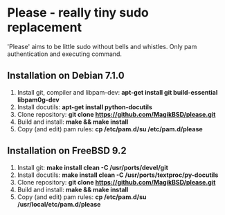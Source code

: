 Please - really tiny sudo replacement
=====================================

'Please' aims to be little sudo without bells and whistles.
Only pam authentication and executing command.


Installation on Debian 7.1.0
----------------------------
1. Install git, compiler and libpam-dev: __apt-get install git build-essential libpam0g-dev__
2. Install docutils: __apt-get install python-docutils__
3. Clone repository: __git clone https://github.com/MagikBSD/please.git__
4. Build and install: __make && make install__
5. Copy (and edit) pam rules: __cp /etc/pam.d/su /etc/pam.d/please__


Installation on FreeBSD 9.2
---------------------------
1. Install git: __make install clean -C /usr/ports/devel/git__
2. Install docutils: __make install clean -C /usr/ports/textproc/py-docutils__
3. Clone repository: __git clone https://github.com/MagikBSD/please.git__
4. Build and install: __make && make install__
5. Copy (and edit) pam rules: __cp /etc/pam.d/su /usr/local/etc/pam.d/please__
